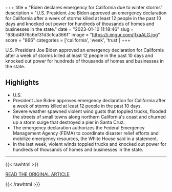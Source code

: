 +++
title = "Biden declares emergency for California due to winter storms"
description = "U.S. President Joe Biden approved an emergency declaration for California after a week of storms killed at least 12 people in the past 10 days and knocked out power for hundreds of thousands of homes and businesses in the state."
date = "2023-01-10 11:18:46"
slug = "63bd4976c6ef31d3cfca366f"
image = "https://i.imgur.com/jfxaALG.jpg"
score = "866"
categories = ['california', 'week', 'trust']
+++

U.S. President Joe Biden approved an emergency declaration for California after a week of storms killed at least 12 people in the past 10 days and knocked out power for hundreds of thousands of homes and businesses in the state.

## Highlights

- U.S.
- President Joe Biden approves emergency declaration for California after a week of storms killed at least 12 people in the past 10 days.
- Severe weather spawned violent wind gusts that toppled trucks, flooded the streets of small towns along northern California's coast and churned up a storm surge that destroyed a pier in Santa Cruz.
- The emergency declaration authorizes the Federal Emergency Management Agency (FEMA) to coordinate disaster relief efforts and mobilize emergency resources, the White House said in a statement.
- In the last week, violent winds toppled trucks and knocked out power for hundreds of thousands of homes and businesses in the state.

---

{{< rawhtml >}}
  <p class="article-category">
    <a target="_blank" href="https://www.reuters.com/world/us/biden-declares-emergency-california-due-winter-storms-2023-01-09/?utm_source=reddit.com">READ THE ORIGINAL ARTICLE</a>
  </p>
{{< /rawhtml >}}
